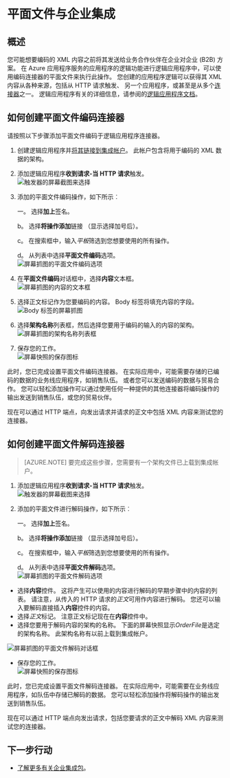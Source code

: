 <properties
    pageTitle="了解如何进行编码或解码的企业集成包和逻辑的应用程序使用的平面文件 |Microsoft Azure 应用程序服务 |Microsoft Azure"
    description="使用企业集成包和逻辑的应用程序的功能进行编码或解码的平面文件"
    services="app-service\logic"
    documentationCenter=".net,nodejs,java"
    authors="msftman"
    manager="erikre"
    editor="cgronlun"/>

<tags 
    ms.service="logic-apps" 
    ms.workload="integration" 
    ms.tgt_pltfrm="na" 
    ms.devlang="na" 
    ms.topic="article" 
    ms.date="07/08/2016" 
    ms.author="deonhe"/>

# <a name="enterprise-integration-with-flat-files"></a>平面文件与企业集成

## <a name="overview"></a>概述

您可能想要编码的 XML 内容之前将其发送给业务合作伙伴在企业对企业 (B2B) 方案。 在 Azure 应用程序服务的应用程序的逻辑功能进行逻辑应用程序中，可以使用编码连接器的平面文件来执行此操作。 您创建的应用程序逻辑可以获得其 XML 内容从各种来源，包括从 HTTP 请求触发、 另一个应用程序，或甚至是从多个[连接器](../connectors/apis-list.md)之一。 逻辑应用程序有关的详细信息，请参阅的[逻辑应用程序文档](./app-service-logic-what-are-logic-apps.md "了解更多关于逻辑的应用程序")。  

## <a name="how-to-create-the-flat-file-encoding-connector"></a>如何创建平面文件编码连接器

请按照以下步骤添加平面文件编码于逻辑应用程序连接器。

1. 创建逻辑应用程序并[将其链接到集成帐户](./app-service-logic-enterprise-integration-accounts.md "了解链接到逻辑应用程序集成的帐户")。 此帐户包含将用于编码的 XML 数据的架构。  
2. 添加逻辑应用程序**收到请求-当 HTTP 请求**触发。  
![触发器的屏幕截图来选择](./media/app-service-logic-enterprise-integration-flatfile/flatfile-1.png)    
3. 添加的平面文件编码操作，如下所示︰

    一。 选择**加上**签名。

    b。 选择**将操作添加**链接 （显示选择加号后）。

    c。 在搜索框中，输入*平板*筛选到您想要使用的所有操作。

    d。 从列表中选择**平面文件编码**选项。   
![屏幕抓图的平面文件编码选项](./media/app-service-logic-enterprise-integration-flatfile/flatfile-2.png)   
4. 在**平面文件编码**对话框中，选择**内容**文本框。  
![屏幕抓图的内容的文本框](./media/app-service-logic-enterprise-integration-flatfile/flatfile-3.png)  
5. 选择正文标记作为您要编码的内容。 Body 标签将填充内容的字段。     
![Body 标签的屏幕抓图](./media/app-service-logic-enterprise-integration-flatfile/flatfile-4.png)  
6. 选择**架构名称**列表框，然后选择您要用于编码的输入的内容的架构。    
![屏幕抓图的架构名称列表框](./media/app-service-logic-enterprise-integration-flatfile/flatfile-5.png)  
7. 保存您的工作。   
![屏幕快照的保存图标](./media/app-service-logic-enterprise-integration-flatfile/flatfile-6.png)  

此时，您已完成设置平面文件编码连接器。 在实际应用中，可能需要存储的已编码的数据的业务线应用程序，如销售队伍。 或者您可以发送编码的数据与贸易合作。 您可以轻松添加操作可以通过使用任何一种提供的其他连接器将编码操作的输出发送到销售队伍，或您的贸易伙伴。

现在可以通过 HTTP 端点，向发出请求并请求的正文中包括 XML 内容来测试您的连接器。  

## <a name="how-to-create-the-flat-file-decoding-connector"></a>如何创建平面文件解码连接器

>[AZURE.NOTE] 要完成这些步骤，您需要有一个架构文件已上载到集成帐户。

1. 添加逻辑应用程序**收到请求-当 HTTP 请求**触发。  
![触发器的屏幕截图来选择](./media/app-service-logic-enterprise-integration-flatfile/flatfile-1.png)    
2. 添加的平面文件进行解码操作，如下所示︰

    一。 选择**加上**签名。

    b。 选择**将操作添加**链接 （显示选择加号后）。

    c。 在搜索框中，输入*平板*筛选到您想要使用的所有操作。

    d。 从列表中选择**平面文件解码**选项。   
![屏幕抓图的平面文件解码选项](./media/app-service-logic-enterprise-integration-flatfile/flatfile-2.png)   
- 选择**内容**控件。 这将产生可以使用的内容进行解码的早期步骤中的内容的列表。 请注意，从传入的 HTTP 请求的*正文*可用作内容进行解码。 您还可以输入要解码直接插入**内容**控件的内容。     
- 选择*正文*标记。 注意正文标记现在在**内容**控件中。
- 选择您要用于解码内容的架构的名称。 下面的屏幕快照显示*OrderFile*是选定的架构名称。 此架构名称有以前上载到集成帐户。

 ![屏幕抓图的平面文件解码对话框](./media/app-service-logic-enterprise-integration-flatfile/flatfile-decode-1.png)    
- 保存您的工作。  
![屏幕快照的保存图标](./media/app-service-logic-enterprise-integration-flatfile/flatfile-6.png)    

此时，您已完成设置平面文件解码连接器。 在实际应用中，可能需要在业务线应用程序，如队伍中存储已解码的数据。 您可以轻松添加操作将解码操作的输出发送到销售队伍。

现在可以通过 HTTP 端点向发出请求，包括您要请求的正文中解码 XML 内容来测试您的连接器。  

## <a name="next-steps"></a>下一步行动
- [了解更多有关企业集成包](./app-service-logic-enterprise-integration-overview.md "了解企业集成包")。  

